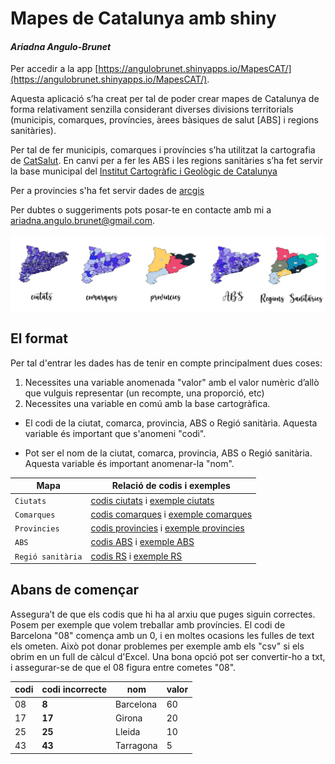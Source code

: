 # Mapes de Catalunya amb shiny
#### _Ariadna Angulo-Brunet_

Per accedir a la app [https://angulobrunet.shinyapps.io/MapesCAT/](https://angulobrunet.shinyapps.io/MapesCAT/).

Aquesta aplicació s’ha creat per tal de poder crear mapes de Catalunya de forma relativament senzilla considerant diverses divisions territorials (municipis, comarques, províncies, àrees bàsiques de salut [ABS]  i regions sanitàries). 

Per tal de fer municipis, comarques i províncies s’ha utilitzat la cartografia de [CatSalut](https://catsalut.gencat.cat/ca/coneix-catsalut/transparencia/territori/informacio-cartografica/mapes/"). En canvi per a fer les ABS i les regions sanitàries s’ha fet servir la base municipal del [Institut Cartogràfic i Geològic de Catalunya]( https://ide.cat/geonetwork/srv/cat/catalog.search#/metadata/base-municipal-5k-v2r1)

Per a provincies s'ha fet servir dades de [arcgis](https://www.arcgis.com/home/item.html?id=83d81d9336c745fd839465beab885ab7)

Per dubtes o suggeriments pots posar-te en contacte amb mi a ariadna.angulo.brunet@gmail.com.

![imatge](https://github.com/AnguloB/mapesCatalunya/blob/master/imatges/esquema.jpg)

##  El format

Per tal d'entrar les dades has de tenir en compte principalment dues coses:

1. Necessites una variable anomenada "valor" amb el valor numèric d’allò que vulguis representar (un recompte, una proporció, etc)
2. Necessites una variable en comú amb la base cartogràfica. 

- El codi de la ciutat, comarca, provincia, ABS o Regió sanitària. Aquesta variable és important que s'anomeni "codi".

- Pot ser el nom de la ciutat, comarca, provincia, ABS o Regió sanitària. Aquesta variable és important anomenar-la "nom".



| Mapa              | Relació de codis i exemples | 
| -------------     |-------------| 
| `Ciutats`         | [codis ciutats](https://github.com/AnguloB/mapesCatalunya/blob/master/codis/01_relacio_Ciutats_201408.csv) i [exemple ciutats](https://github.com/AnguloB/mapesCatalunya/blob/master/exemples/ciutats.txt)     | 
| `Comarques`       | [codis comarques](https://github.com/AnguloB/mapesCatalunya/blob/master/codis/01_relacio_comarques_201408.csv) i [exemple comarques](https://github.com/AnguloB/mapesCatalunya/blob/master/exemples/comarques.txt)  |
| `Provincies`      | [codis provincies](https://github.com/AnguloB/mapesCatalunya/blob/master/codis/01_relacio_Provincia_201408.csv) i [exemple provincies](https://github.com/AnguloB/mapesCatalunya/blob/master/exemples/provincia.txt)      | 
| `ABS`             | [codis ABS](https://github.com/AnguloB/mapesCatalunya/blob/master/codis/01_relacio_ABS_201408.csv)  i [exemple ABS](https://github.com/AnguloB/mapesCatalunya/blob/master/exemples/ABS.txt)   |
| `Regió sanitària` | [codis RS](https://github.com/AnguloB/mapesCatalunya/blob/master/codis/01_relacio_RS_201408.csv) i [exemple RS](https://github.com/AnguloB/mapesCatalunya/blob/master/exemples/RS.txt)    | 

## Abans de començar

Assegura’t de que els codis que hi ha al arxiu que puges siguin correctes. Posem per exemple que volem treballar amb províncies. El codi de Barcelona "08" comença amb un 0, i en moltes ocasions les fulles de text els ometen. Això pot donar problemes per exemple amb els "csv" si els obrim en un full de càlcul d'Excel. Una bona opció pot ser convertir-ho a txt, i assegurar-se de que el 08 figura entre cometes "08".

| codi| **codi incorrecte** | nom         | valor  |
| ----| ----|-------------| -----|
| 08  | **8**  | Barcelona   | 60 |
| 17  | **17**  | Girona      |   20 |
| 25  | **25**  | Lleida      |    10 |
| 43  | **43**  | Tarragona   |    5 |


